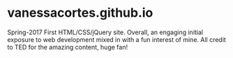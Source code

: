# vanessacortes.github.io

Spring-2017
First HTML/CSS/jQuery site.
Overall, an engaging initial exposure to web development mixed in with a fun interest of mine. 
All credit to TED for the amazing content, huge fan!
